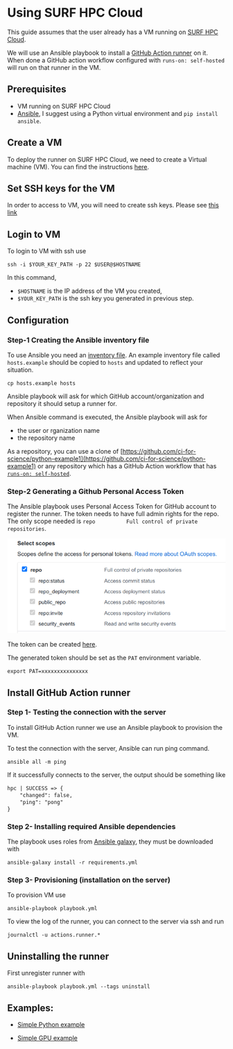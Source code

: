 # Using SURF HPC Cloud

This guide assumes that the user already has a VM running on [SURF HPC Cloud](https://www.surf.nl/en/hpc-cloud-your-flexible-compute-infrastructure).

We will use an Ansible playbook to install a [GitHub Action runner](https://help.github.com/en/actions/hosting-your-own-runners) on it. When done a GitHub action workflow configured with `runs-on: self-hosted` will run on that runner in the VM.

## Prerequisites

* VM running on SURF HPC Cloud
* [Ansible](https://docs.ansible.com/ansible/latest/installation_guide/intro_installation.html),
    I suggest using a Python virtual environment and `pip install ansible`.

## Create a VM

To deploy the runner on SURF HPC Cloud, we need to create a Virtual machine (VM).
You can find the instructions [here](https://doc.hpccloud.surfsara.nl/).

## Set SSH keys for the VM

In order to access to VM, you will need to create ssh keys. Please see [this link](https://doc.hpccloud.surfsara.nl/SSHkey)

## Login to VM

To login to VM with ssh use

```shell
ssh -i $YOUR_KEY_PATH -p 22 $USER@$HOSTNAME
```

In this command,

- `$HOSTNAME` is the IP address of the VM you created,
- `$YOUR_KEY_PATH` is the ssh key you generated in previous step.

## Configuration

### Step-1 Creating the Ansible inventory file

To use Ansible you need an [inventory file](https://docs.ansible.com/ansible/latest/user_guide/intro_inventory.html). An example inventory file called `hosts.example` should be copied to `hosts` and updated to reflect your situation.

```shell
cp hosts.example hosts
```

Ansible playbook will ask for which GitHub account/organization and repository it should setup a runner for.

When Ansible command is executed, the Ansible playbook will ask for

- the user or rganization name
- the repository name

As a repository, you can use a clone of [https://github.com/ci-for-science/python-example1](https://github.com/ci-for-science/python-example1) or any repository which has a GitHub Action workflow that has [`runs-on: self-hosted`](https://github.com/ci-for-science/python-example1/blob/4dea9c4f32a9bfcfcf166eb631c7aed3b2097d6c/.github/workflows/ci.yml#L15).

### Step-2 Generating a Github Personal Access Token

The Ansible playbook uses Personal Access Token for GitHub account to register the runner.
The token needs to have full admin rights for the repo. The only scope needed is `repo          Full control of private repositories`.

[![Token permissions](images/token_permissions.png)](https://github.com/settings/tokens)

 The token can be created [here](https://github.com/settings/tokens).

The generated token should be set as the `PAT` environment variable.

```shell
export PAT=xxxxxxxxxxxxxxx
```

## Install GitHub Action runner

### Step 1- Testing the connection with the server
To install GitHub Action runner we use an Ansible playbook to provision the VM.

To test the connection with the server, Ansible can run ping command.

```shell
ansible all -m ping
```

If it successfully connects to the server, the output should be something like

```shell
hpc | SUCCESS => {
    "changed": false,
    "ping": "pong"
}
```

### Step 2- Installing required Ansible dependencies

The playbook uses roles from [Ansible galaxy](https://galaxy.ansible.com/), they must be downloaded with

```shell
ansible-galaxy install -r requirements.yml
```

### Step 3- Provisioning (installation on the server)

To provision VM use

```shell
ansible-playbook playbook.yml
```

To view the log of the runner, you can connect to the server via ssh and run

```shell
journalctl -u actions.runner.*
```

## Uninstalling the runner

First unregister runner with

```shell
ansible-playbook playbook.yml --tags uninstall
```

## Examples:

- [Simple Python example](https://github.com/ci-for-science/python-example1)

- [Simple GPU example](https://github.com/ci-for-science/example-gpu-houston)
